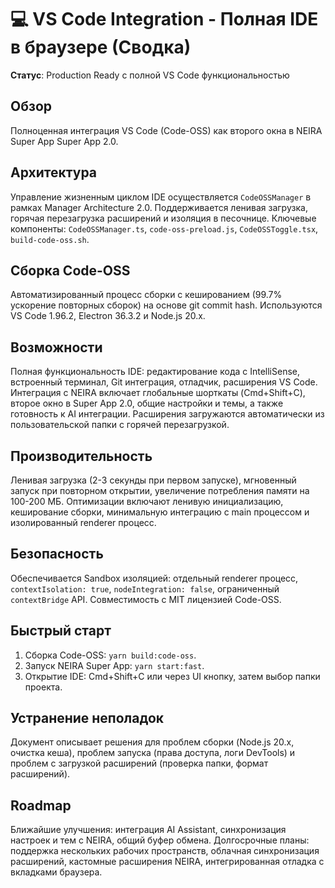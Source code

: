 # 💻 VS Code Integration - Полная IDE в браузере (Сводка)

**Статус**: Production Ready с полной VS Code функциональностью

## Обзор

Полноценная интеграция VS Code (Code-OSS) как второго окна в NEIRA Super App Super App 2.0.

## Архитектура

Управление жизненным циклом IDE осуществляется `CodeOSSManager` в рамках Manager Architecture 2.0. Поддерживается ленивая загрузка, горячая перезагрузка расширений и изоляция в песочнице. Ключевые компоненты: `CodeOSSManager.ts`, `code-oss-preload.js`, `CodeOSSToggle.tsx`, `build-code-oss.sh`.

## Сборка Code-OSS

Автоматизированный процесс сборки с кешированием (99.7% ускорение повторных сборок) на основе git commit hash. Используются VS Code 1.96.2, Electron 36.3.2 и Node.js 20.x.

## Возможности

Полная функциональность IDE: редактирование кода с IntelliSense, встроенный терминал, Git интеграция, отладчик, расширения VS Code. Интеграция с NEIRA включает глобальные шорткаты (Cmd+Shift+C), второе окно в Super App 2.0, общие настройки и темы, а также готовность к AI интеграции. Расширения загружаются автоматически из пользовательской папки с горячей перезагрузкой.

## Производительность

Ленивая загрузка (2-3 секунды при первом запуске), мгновенный запуск при повторном открытии, увеличение потребления памяти на 100-200 МБ. Оптимизации включают ленивую инициализацию, кеширование сборки, минимальную интеграцию с main процессом и изолированный renderer процесс.

## Безопасность

Обеспечивается Sandbox изоляцией: отдельный renderer процесс, `contextIsolation: true`, `nodeIntegration: false`, ограниченный `contextBridge` API. Совместимость с MIT лицензией Code-OSS.

## Быстрый старт

1.  Сборка Code-OSS: `yarn build:code-oss`.
2.  Запуск NEIRA Super App: `yarn start:fast`.
3.  Открытие IDE: Cmd+Shift+C или через UI кнопку, затем выбор папки проекта.

## Устранение неполадок

Документ описывает решения для проблем сборки (Node.js 20.x, очистка кеша), проблем запуска (права доступа, логи DevTools) и проблем с загрузкой расширений (проверка папки, формат расширений).

## Roadmap

Ближайшие улучшения: интеграция AI Assistant, синхронизация настроек и тем с NEIRA, общий буфер обмена. Долгосрочные планы: поддержка нескольких рабочих пространств, облачная синхронизация расширений, кастомные расширения NEIRA, интегрированная отладка с вкладками браузера.
